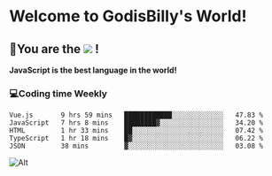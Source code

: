 # Welcome to GodisBilly's World!
## :partying_face:You are the  ![](https://visitor-badge.glitch.me/badge?page_id=Godisbilly.readme) !
**JavaScript is the best language in the world!**
### :computer:Coding time Weekly
  <!--START_SECTION:waka-->
```text
Vue.js       9 hrs 59 mins   ████████████░░░░░░░░░░░░░   47.83 % 
JavaScript   7 hrs 8 mins    ████████▓░░░░░░░░░░░░░░░░   34.20 % 
HTML         1 hr 33 mins    ██░░░░░░░░░░░░░░░░░░░░░░░   07.42 % 
TypeScript   1 hr 18 mins    █▓░░░░░░░░░░░░░░░░░░░░░░░   06.22 % 
JSON         38 mins         ▓░░░░░░░░░░░░░░░░░░░░░░░░   03.08 % 
```
<!--END_SECTION:waka-->
![Alt](https://repobeats.axiom.co/api/embed/eeff64f6cf3d966257bdb597911b88a4c137d508.svg "Repobeats analytics image")
